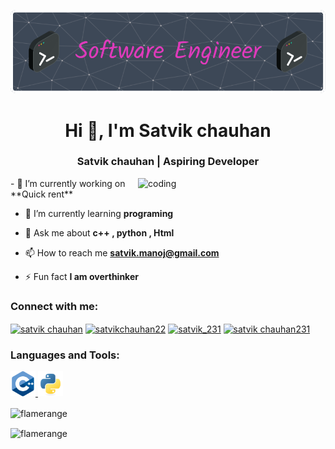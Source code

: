 ![logo](https://github.com/TarunGoel93/TarunGoel93/blob/main/github-header-image%20(1).png)


<h1 align="center">Hi 👋, I'm Satvik chauhan</h1>
<h3 align="center">Satvik chauhan | Aspiring Developer</h3>
<img align="right" alt="coding" width=300 boder-radius=10 src="https://media.tenor.com/itjFesV8_RUAAAAj/soulja-boy-pepe.giff">
- 🔭 I’m currently working on **Quick rent**

- 🌱 I’m currently learning **programing**

- 💬 Ask me about **c++ , python , Html**

- 📫 How to reach me **satvik.manoj@gmail.com**

- ⚡ Fun fact **I am overthinker**

<h3 align="left">Connect with me:</h3>
<p align="left">
<a href="https://linkedin.com/in/satvik chauhan" target="blank"><img align="center" src="https://raw.githubusercontent.com/rahuldkjain/github-profile-readme-generator/master/src/images/icons/Social/linked-in-alt.svg" alt="satvik chauhan" height="30" width="40" /></a>
<a href="https://kaggle.com/satvikchauhan22" target="blank"><img align="center" src="https://raw.githubusercontent.com/rahuldkjain/github-profile-readme-generator/master/src/images/icons/Social/kaggle.svg" alt="satvikchauhan22" height="30" width="40" /></a>
<a href="https://www.codechef.com/users/satvik_231" target="blank"><img align="center" src="https://cdn.jsdelivr.net/npm/simple-icons@3.1.0/icons/codechef.svg" alt="satvik_231" height="30" width="40" /></a>
<a href="https://www.leetcode.com/satvik chauhan231" target="blank"><img align="center" src="https://raw.githubusercontent.com/rahuldkjain/github-profile-readme-generator/master/src/images/icons/Social/leet-code.svg" alt="satvik chauhan231" height="30" width="40" /></a>
</p>

<h3 align="left">Languages and Tools:</h3>
<p align="left"> <a href="https://www.w3schools.com/cpp/" target="_blank" rel="noreferrer"> <img src="https://raw.githubusercontent.com/devicons/devicon/master/icons/cplusplus/cplusplus-original.svg" alt="cplusplus" width="40" height="40"/> </a> <a href="https://www.python.org" target="_blank" rel="noreferrer"> <img src="https://raw.githubusercontent.com/devicons/devicon/master/icons/python/python-original.svg" alt="python" width="40" height="40"/> </a> </p>

<p><img align="center" src="https://github-readme-stats.vercel.app/api/top-langs?username=flamerange&show_icons=true&locale=en&layout=compact" alt="flamerange" /></p>

<p><img align="center" src="https://github-readme-streak-stats.herokuapp.com/?user=flamerange&" alt="flamerange" /></p>
